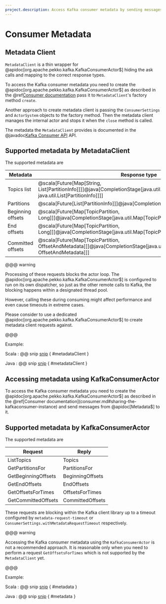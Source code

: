 ```yaml
---
project.description: Access Kafka consumer metadata by sending messages to the actor provided by Apache Pekko Connectors Kafka.
---
```

# Consumer Metadata

## Metadata Client

`MetadataClient` is a thin wrapper for @apidoc[org.apache.pekko.kafka.KafkaConsumerActor$] hiding the ask calls and mapping to the correct response types.

To access the Kafka consumer metadata you need to create the @apidoc[org.apache.pekko.kafka.KafkaConsumerActor$] as described in the @ref[Consumer documentation](consumer.md#sharing-the-kafkaconsumer-instance) pass it to `MetadataClient`'s factory method `create`.

Another approach to create metadata client is passing the `ConsumerSettings` and `ActorSystem` objects to the factory method. Then the metadata client manages the internal actor and stops it when the `close` method is called.

The metadata the `MetadataClient` provides is documented in the @javadoc[Kafka Consumer API](org.apache.kafka.clients.consumer.KafkaConsumer) API.

## Supported metadata by MetadataClient

The supported metadata are

| Metadata          | Response type                                                                                                                          |
|-------------------|----------------------------------------------------------------------------------------------------------------------------------------|
| Topics list       | @scala[Future[Map[String, List[PartitionInfo]]]]@java[CompletionStage[java.util.Map[java.lang.String, java.util.List[PartitionInfo]]]] |
| Partitions        | @scala[Future[List[PartitionInfo]]]@java[CompletionStage[java.util.List[PartitionInfo]]]                                               |
| Beginning offsets | @scala[Future[Map[TopicPartition, Long]]]@java[CompletionStage[java.util.Map[TopicPartition, java.lang.Long]]]                         |
| End offsets       | @scala[Future[Map[TopicPartition, Long]]]@java[CompletionStage[java.util.Map[TopicPartition, java.lang.Long]]]                         |
| Committed offsets | @scala[Future[Map[TopicPartition, OffsetAndMetadata]]]@java[CompletionStage[java.util.Map[TopicPartition, OffsetAndMetadata]]]         |
   
@@@ warning

Processing of these requests blocks the actor loop. The @apidoc[org.apache.pekko.kafka.KafkaConsumerActor$] is configured to run on its own dispatcher, so just as the other remote calls to Kafka, the blocking happens within a designated thread pool.

However, calling these during consuming might affect performance and even cause timeouts in extreme cases.

Please consider to use a dedicated @apidoc[org.apache.pekko.kafka.KafkaConsumerActor$] to create metadata client requests against.

@@@

Example:

Scala
: @@ snip [snip](/tests/src/test/scala/docs/scaladsl/FetchMetadata.scala) { #metadataClient }

Java
: @@ snip [snip](/java-tests/src/test/java/docs/javadsl/MetadataClientTest.java) { #metadataClient }


## Accessing metadata using KafkaConsumerActor

To access the Kafka consumer metadata you need to create the @apidoc[org.apache.pekko.kafka.KafkaConsumerActor$] as described in the @ref[Consumer documentation](consumer.md#sharing-the-kafkaconsumer-instance) and send messages from @apidoc[Metadata$] to it.

## Supported metadata by KafkaConsumerActor

The supported metadata are

| Request             | Reply            | 
|---------------------|------------------|
| ListTopics          | Topics           | 
| GetPartitionsFor    | PartitionsFor    |
| GetBeginningOffsets | BeginningOffsets |
| GetEndOffsets       | EndOffsets       |
| GetOffsetsForTimes  | OffsetsForTimes  |
| GetCommittedOffsets | CommittedOffsets |

These requests are blocking within the Kafka client library up to a timeout configured by `metadata-request-timeout` or `ConsumerSettings.withMetadataRequestTimeout` respectively.

@@@ warning

Accessing the Kafka consumer metadata using the `KafkaConsumerActor` is not a recommended approach. It is reasonable only when you need to perform a request `GetOffsetsForTimes` which is not supported by the `MetadataClient` yet.

@@@

Example:

Scala
: @@ snip [snip](/tests/src/test/scala/docs/scaladsl/FetchMetadata.scala) { #metadata }

Java
: @@ snip [snip](/java-tests/src/test/java/docs/javadsl/FetchMetadataTest.java) { #metadata }
